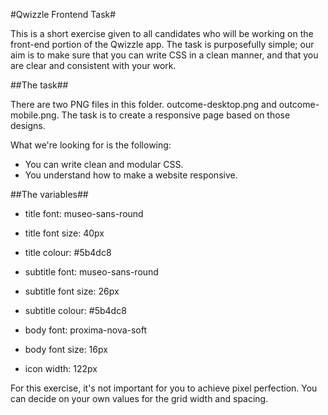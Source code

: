 #Qwizzle Frontend Task#

This is a short exercise given to all candidates who will be working on the front-end portion of the Qwizzle app. The task is purposefully simple; our aim
is to make sure that you can write CSS in a clean manner, and that you are clear and consistent with your work.

##The task##

There are two PNG files in this folder. outcome-desktop.png and outcome-mobile.png. The task is to create a responsive page based on those designs.

What we're looking for is the following:

- You can write clean and modular CSS.
- You understand how to make a website responsive.

##The variables##

- title font: museo-sans-round
- title font size: 40px
- title colour: #5b4dc8

- subtitle font: museo-sans-round
- subtitle font size: 26px
- subtitle colour: #5b4dc8

- body font: proxima-nova-soft
- body font size: 16px

- icon width: 122px

For this exercise, it's not important for you to achieve pixel perfection. You can decide on your own values for the grid width and spacing.
